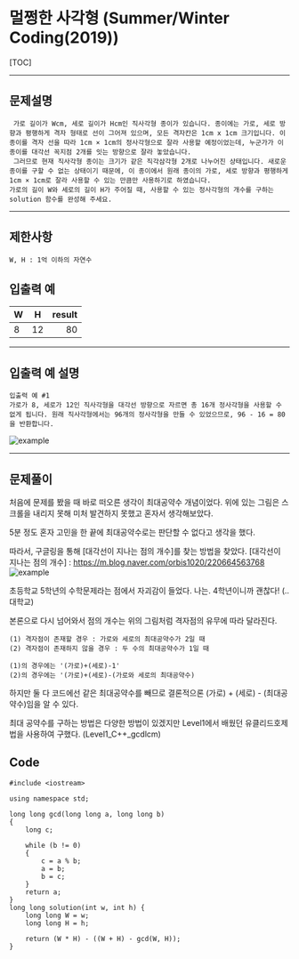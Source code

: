 # 멀쩡한 사각형 (Summer/Winter Coding(2019))
[TOC]


- - -

## 문제설명
```
 가로 길이가 Wcm, 세로 길이가 Hcm인 직사각형 종이가 있습니다. 종이에는 가로, 세로 방향과 평행하게 격자 형태로 선이 그어져 있으며, 모든 격자칸은 1cm x 1cm 크기입니다. 이 종이를 격자 선을 따라 1cm × 1cm의 정사각형으로 잘라 사용할 예정이었는데, 누군가가 이 종이를 대각선 꼭지점 2개를 잇는 방향으로 잘라 놓았습니다.
 그러므로 현재 직사각형 종이는 크기가 같은 직각삼각형 2개로 나누어진 상태입니다. 새로운 종이를 구할 수 없는 상태이기 때문에, 이 종이에서 원래 종이의 가로, 세로 방향과 평행하게 1cm × 1cm로 잘라 사용할 수 있는 만큼만 사용하기로 하였습니다.
가로의 길이 W와 세로의 길이 H가 주어질 때, 사용할 수 있는 정사각형의 개수를 구하는 solution 함수를 완성해 주세요.
```

- - -

## 제한사항

```
W, H : 1억 이하의 자연수
```

## 입출력 예

W | H | result
---|:---:|---:
8 | 12 | 80


- - -
## 입출력 예 설명
```
입출력 예 #1
가로가 8, 세로가 12인 직사각형을 대각선 방향으로 자르면 총 16개 정사각형을 사용할 수 없게 됩니다. 원래 직사각형에서는 96개의 정사각형을 만들 수 있었으므로, 96 - 16 = 80 을 반환합니다.
```

![example](https://grepp-programmers.s3.amazonaws.com/files/production/ee895b2cd9/567420db-20f4-4064-afc3-af54c4a46016.png)


- - -
## 문제풀이

처음에 문제를 봤을 때 바로 떠오른 생각이 최대공약수 개념이었다.
위에 있는 그림은 스크롤을 내리지 못해 미처 발견하지 못했고 혼자서 생각해보았다.

5분 정도 혼자 고민을 한 끝에 최대공약수로는 판단할 수 없다고 생각을 했다.

따라서, 구글링을 통해 [대각선이 지나는 점의 개수]를 찾는 방법을 찾았다.
[대각선이 지나는 점의 개수] : <https://m.blog.naver.com/orbis1020/220664563768>
<br>
![example](https://mblogthumb-phinf.pstatic.net/20160324_159/orbis1020_1458747302465IxfMV_PNG/%B0%DD%C0%DA.png?type=w2)

초등학교 5학년의 수학문제라는 점에서 자괴감이 들었다. 나는. 4학년이니까 괜찮다! (..대학교)

본론으로 다시 넘어와서 점의 개수는 위의 그림처럼 격자점의 유무에 따라 달라진다.

```
(1) 격자점이 존재할 경우 : 가로와 세로의 최대공약수가 2일 때
(2) 격자점이 존재하지 않을 경우 : 두 수의 최대공약수가 1일 때

(1)의 경우에는 '(가로)+(세로)-1'
(2)의 경우에는 '(가로)+(세로)-(가로와 세로의 최대공약수)
```

하지만 둘 다 코드에선 같은 최대공약수를 빼므로 결론적으론 (가로) + (세로) - (최대공약수)임을 알 수 있다.

최대 공약수를 구하는 방법은 다양한 방법이 있겠지만 Level1에서 배웠던 유클리드호제법을 사용하여 구했다. (Level1_C++_gcdlcm)

## Code
```
#include <iostream>

using namespace std;

long long gcd(long long a, long long b)
{
    long c;

    while (b != 0)
    {
        c = a % b;
        a = b;
        b = c;
    }
    return a;
}
long long solution(int w, int h) {
    long long W = w;
    long long H = h;

    return (W * H) - ((W + H) - gcd(W, H));
}
```




